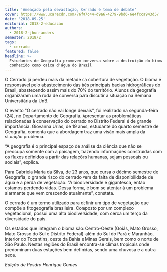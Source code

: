 ```yaml
---
title: 'Ameaçado pela devastação, Cerrado é tema de debate'
cover: https://www.ucarecdn.com/76f87c44-d9a6-4279-9bd6-6e4fcca943d5/
date: '2018-09-25'
editorial: 2018-2-educacao
authors:
  - 2018-2-jhon-anders
semester: 2018/2
tags:
  - cerrado
featured: false
headline: >-
  Estudantes de Geografia promovem conversa sobre a destruição do bioma
  conhecido como caixa d'água do Brasil
---
```

O Cerrado já perdeu mais da metade da cobertura de vegetação. O bioma é responsável pelo abastecimento das três principais bacias hidrográficas do Brasil, abastecendo assim mais do 70% do território. Alunos da geografia organizaram uma roda de conversa para discutir a situação na Semana Universitária da UnB.

O evento "O cerrado não vai longe demais", foi realizado na segunda-feira (24), no Departamento de Geografia. Apresentar as problemáticas relacionadas à conservação do cerrado no Distrito Federal é de grande importância. Giovanna Urias, de 19 anos, estudante do quarto semestre de Geografia, comenta que a abordagem traz uma visão mais ampla da situação problema.

“A geografia é o principal espaço de análise da ciência que não se preocupa somente com a paisagem, trazendo informações construídas com os fluxos definidos a partir das relações humanas, sejam pessoais ou sociais”, explica.

Para Gabriela Maria da Silva, de 23 anos, que cursa o décimo semestre de Geografia, o grande risco do cerrado vem da falta de disponibilidade de água e a perda de vegetação. “A biodiversidade é gigantesca, então estamos perdendo vidas. Dessa forma, é bom se atentar à um problema alarmante que vem crescendo atualmente”, constata.

O cerrado é um termo utilizado para definir um tipo de vegetação que compõe a fitogeografia brasileira. Composto por um complexo vegetacional, possui uma alta biodiversidade, com cerca um terço da diversidade do país.

Os estados que integram o bioma são: Centro-Oeste (Goiás, Mato Grosso, Mato Grosso do Sul e Distrito Federal), além do Sul do Pará e Maranhão, interior do Tocantins, oeste da Bahia e Minas Gerais, bem como o norte de São Paulo. Nestas regiões do Brasil encontra-se climas tropicais onde predominam duas estações bem definidas, sendo uma chuvosa e a outra seca.

_Edição de Pesdro Henrique Gomes_
